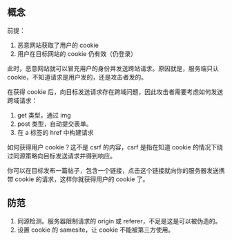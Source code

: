 ## 概念
前提：
1. 恶意网站获取了用户的 cookie
2. 用户在目标网站的 cookie 仍有效（仍登录）

此时，恶意网站就可以冒充用户的身份并发送跨站请求。原因就是，服务端只认 cookie，不知道请求是用户发的，还是攻击者发的。

在获得 cookie 后，向目标发送请求存在跨域问题，因此攻击者需要考虑如何发送跨域请求：
1. get 类型，通过 img
2. post 类型，自动提交表单。
3. 在 a 标签的 href 中构建请求

如何获得用户 cookie？这不是 csrf 的内容，csrf 是指在知道 cookie 的情况下绕过同源策略向目标发送请求并得到响应。

你可以在目标发布一篇帖子，包含一个链接，点击这个链接就向你的服务器发送携带 cookie 的请求，这样你就获得用户的 cookie 了。

## 防范
1. 同源检测。服务器限制请求的 origin 或 referer，不足是这是可以被伪造的。
2. 设置 cookie 的 samesite，让 cookie 不能被第三方使用。